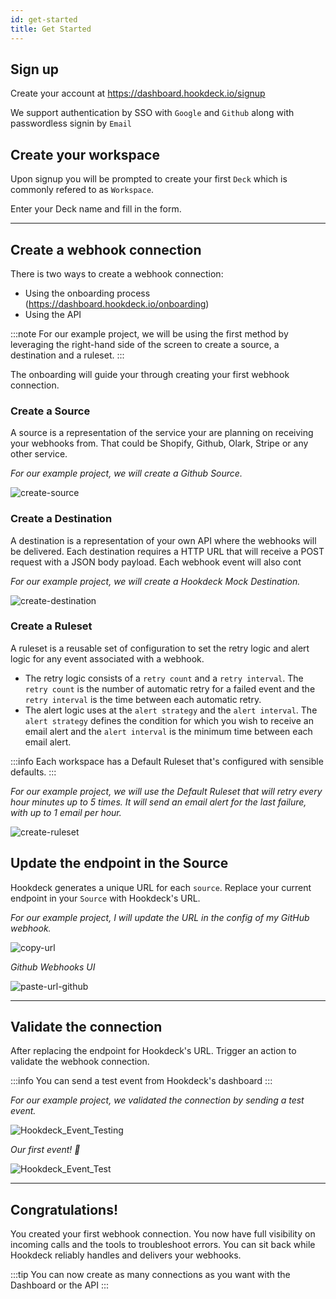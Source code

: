 ```yaml
---
id: get-started
title: Get Started
---
```


## Sign up

Create your account at https://dashboard.hookdeck.io/signup

We support authentication by SSO with `Google` and `Github` along with passwordless signin by `Email`

## Create your workspace

Upon signup you will be prompted to create your first `Deck` which is commonly refered to as `Workspace`.

Enter your Deck name and fill in the form.

---

## Create a webhook connection

There is two ways to create a webhook connection:

- Using the onboarding process (https://dashboard.hookdeck.io/onboarding)
- Using the API

:::note
For our example project, we will be using the first method by leveraging the right-hand side of the screen to create a source, a destination and a ruleset.
:::

The onboarding will guide your through creating your first webhook connection.

### Create a Source

A source is a representation of the service your are planning on receiving your webhooks from. That could be Shopify, Github, Olark, Stripe or any other service.

_For our example project, we will create a Github Source._

![create-source](../static/img/intro/create-source.png)

### Create a Destination

A destination is a representation of your own API where the webhooks will be delivered. Each destination requires a HTTP URL that will receive a POST request with a JSON body payload. Each webhook event will also cont

_For our example project, we will create a Hookdeck Mock Destination._

![create-destination](../static/img/intro/create-destination.png)

### Create a Ruleset

A ruleset is a reusable set of configuration to set the retry logic and alert logic for any event associated with a webhook.

- The retry logic consists of a `retry count` and a `retry interval`. The `retry count` is the number of automatic retry for a failed event and the `retry interval` is the time between each automatic retry.
- The alert logic uses at the `alert strategy` and the `alert interval`. The `alert strategy` defines the condition for which you wish to receive an email alert and the `alert interval` is the minimum time between each email alert.

:::info
Each workspace has a Default Ruleset that's configured with sensible defaults.
:::

_For our example project, we will use the Default Ruleset that will retry every hour minutes up to 5 times. It will send an email alert for the last failure, with up to 1 email per hour._

![create-ruleset](../static/img/intro/create-ruleset.png)


## Update the endpoint in the Source

Hookdeck generates a unique URL for each `source`. Replace your current endpoint in your `Source` with Hookdeck's URL.

_For our example project, I will update the URL in the config of my GitHub webhook._

![copy-url](../static/img/intro/copy-url.png)

_Github Webhooks UI_

![paste-url-github](../static/img/intro/github-url.png)

---

## Validate the connection

After replacing the endpoint for Hookdeck's URL. Trigger an action to validate the webhook connection.

:::info
You can send a test event from Hookdeck's dashboard
:::

_For our example project, we validated the connection by sending a test event._

![Hookdeck_Event_Testing](../static/img/Intro/Hookdeck_EventTesting.png)

_Our first event! 🎉_

![Hookdeck_Event_Test](../static/img/Intro/Hookdeck_TestEvent.png)

---

## Congratulations!

You created your first webhook connection. You now have full visibility on incoming calls and the tools to troubleshoot errors. You can sit back while Hookdeck reliably handles and delivers your webhooks.

:::tip
You can now create as many connections as you want with the Dashboard or the API
:::
